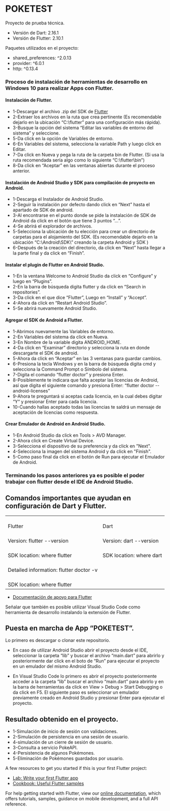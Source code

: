 # POKETEST

Proyecto de prueba técnica.

- Versión de Dart: 2.16.1
- Versión de Flutter: 2.10.1

Paquetes utilizados en el proyecto:
  - shared_preferences: ^2.0.13
  - provider: ^6.0.1
  - http: ^0.13.4

### Proceso de instalación de herramientas de desarrollo en Windows 10 para realizar Apps con Flutter.

#### Instalación de Flutter.
- 1-Descargar el archivo .zip del SDK de [Flutter](https://docs.flutter.dev/development/tools/sdk/releasesl)
- 2-Extraer los archivos en la ruta que crea pertinente (Es recomendable dejarlo en la ubicación “C:\flutter” para una configuración más rápida).
- 3-Busque la opción del sistema “Editar las variables de entorno del sistema” y seleccione.
- 5-Da click en la opción de Variables de entorno.
- 6-En Variables del sistema, selecciona la variable Path y luego click en Editar.
- 7-Da click en Nueva y pega la ruta de la carpeta bin de Flutter.
(Si usa la ruta recomendada sería algo como lo siguiente “C:\flutter\bin”)
- 8-Da click en “Aceptar” en las ventanas abiertas durante el proceso anterior.
#### Instalación de Android Studio y SDK para compilación de proyecto en Android.
- 1-Descarga el Instalador de Android Studio.
- 2-Seguir la instalación por defecto dando click en “Next” hasta el apartado de SDK de android.
- 3-Al encontrarse en el punto donde se pide la instalación de SDK de Android da click en el botón que tiene 3 puntos “…”.
- 4-Se abrirá el explorador de archivos.
- 5-Selecciona la ubicación de tu elección para crear un directorio de carpetas para el alojamiento del SDK.
 (Es recomendable dejarlo en la ubicación “C:\Android\SDK\” creando la carpeta Android y SDK )
- 6-Después de la creación del directorio, da click en “Next” hasta llegar a la parte final y da click en “Finish”.
#### Instalar el plugin de Flutter en Android Studio.
- 1-En la ventana Welcome to Android Studio da click en “Configure” y luego en “Plugins”.
- 2-En la barra de búsqueda digita flutter y da click en “Search in repositories”.
- 3-Da click en el que dice “Flutter”, Luego en “Install” y “Accept”.
- 4-Ahora da click en “Restart Android Studio”.
- 5-Se abrirá nuevamente Android Studio.
#### Agregar el SDK de Android a Flutter.
- 1-Abrimos nuevamente las Variables de entorno.
- 2-En Variables del sistema da click en Nueva.
- 3-En Nombre de la variable digita ANDROID_HOME.
- 4-Da click en “Examinar” directorio y selecciona la ruta en donde descargarte el SDK de android.
- 5-Ahora da click en “Aceptar” en las 3 ventanas para guardar cambios.
- 6-Presiona la tecla Windows y en la barra de búsqueda digita cmd y selecciona la Command Prompt o Símbolo del sistema.
- 7-Digita el comando “flutter doctor” y presiona Enter.
- 8-Posiblemente te indicara que falta aceptar las licencias de Android, así que digita el siguiente comando y presiona Enter:
    “flutter doctor --android-licenses”
- 9-Ahora te preguntará si aceptas cada licencia, en la cual debes digitar “Y“ y presionar Enter para cada licencia.
- 10-Cuando hallas aceptado todas las licencias te saldrá un mensaje de aceptación de licencias como respuesta.
#### Crear Emulador de Android en Android Studio.
- 1-En Android Studio da click en Tools > AVD Manager.
- 2-Ahora click en Create Virtual Device.
- 3-Selecciona el dispositivo de su preferencia y da click en "Next".
- 4-Selecciona la imagen del sistema Android y  da click en "Finish".
- 5-Como paso final da click en el botón de Run para ejecutar el Emulador de Android.

### Terminando los pasos anteriores ya es posible el poder trabajar con flutter desde el IDE de Android Studio.

## Comandos importantes que ayudan en configuración de  Dart y Flutter.

<table>
<tr>
  <td> 
      <br>
       Flutter
      <br>
  </td>
  <td> 
      <br>
       Dart
      <br> 
  </td>
 </tr>
  <tr>
  <td> 
      <br>
      Version: flutter --version
      <br>
  </td>
  <td> 
      <br>
       Version: dart --version
      <br> 
  </td>
 </tr>
  <tr>
  <td> 
      <br>
      SDK location: where flutter
      <br>
  </td>
  <td> 
      <br>
       SDK location: where dart
      <br> 
  </td>
 </tr>
  <tr>
  <td> 
      <br>
      Detailed information: flutter doctor -v
      <br>
  </td>
  <td> 
  </td>
 </tr>
  <tr>
  <td> 
      <br>
      SDK location: where flutter
      <br>
  </td>
  <td> 
  </td>
 </tr>
</table>

- [Documentación de apoyo para Flutter](https://docs.flutter.dev/get-started/install)

Señalar que también es posible utilizar Visual Studio Code  como herramienta de desarrollo instalando la extensión de Flutter.

## Puesta en marcha de App  “POKETEST”.

Lo primero es descargar o clonar este  repositorio.

- En caso de utilizar Android Studio abrir el proyecto desde el IDE, seleccionar la carpeta “lib” y buscar el archivo “main.dart” para abrirlo y posteriormente dar click en el boto de “Run” para ejecutar el proyecto en  un  emulador del mismo Android Studio.

- En Visual Studio Code  lo primero es abrir el proyecto posteriormente  acceder a  la carpeta “lib” buscar el archivo  “main.dart”  para abrirlo y  en la barra de herramientas da click en View > Debug > Start Debugging o  da click en F5.
El siguiente paso es seleccionar un emulador previamente creado  en Android Studio  y  presionar Enter para ejecutar el proyecto.

## Resultado obtenido en el proyecto.

- 1-Simulación de inicio de sesión con validaciones.
- 2-Simulación de persistencia en una sesión de usuario.
- 4-simulación de  un cierre de sesión de usuario.
- 3-Consulta a servicio PokeAPI.
- 4-Persistencia de algunos Pokémones.
- 5-Eliminación de Pokémones guardados por usuario.


A few resources to get you started if this is your first Flutter project:

- [Lab: Write your first Flutter app](https://flutter.dev/docs/get-started/codelab)
- [Cookbook: Useful Flutter samples](https://flutter.dev/docs/cookbook)

For help getting started with Flutter, view our
[online documentation](https://flutter.dev/docs), which offers tutorials,
samples, guidance on mobile development, and a full API reference.

